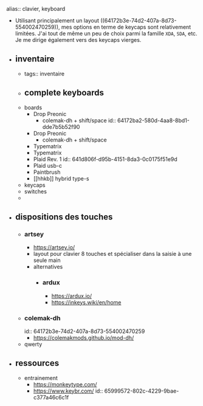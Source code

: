 alias:: clavier, keyboard

- Utilisant principalement un layout ((64172b3e-74d2-407a-8d73-554002470259)), mes options en terme de keycaps sont relativement limitées. J'ai tout de même un peu de choix parmi la famille `XDA`, `SDA`, etc. Je me dirige également vers des keycaps vierges.
- ## inventaire
	- tags:: inventaire
	- complete keyboards
		-
	- boards
		- Drop Preonic
			- colemak-dh + shift/space
			  id:: 64172ba2-580d-4aa8-8bd1-dde7b5b52f90
		- Drop Preonic
			- colemak-dh + shift/space
		- Typematrix
		- Typematrix
		- Plaid Rev. 1
		  id:: 641d806f-d95b-4151-8da3-0c0175f51e9d
		- Plaid usb-c
		- Paintbrush
		- [[hhkb]] hybrid type-s
	- keycaps
	- switches
	-
- ## dispositions des touches
	- ### artsey
		- https://artsey.io/
		- layout pour clavier 8 touches et spécialiser dans la saisie à une seule main
		- alternatives
			- ### ardux
				- https://ardux.io/
				- https://inkeys.wiki/en/home
	- ### colemak-dh
	  id:: 64172b3e-74d2-407a-8d73-554002470259
		- https://colemakmods.github.io/mod-dh/
	- qwerty
- ## ressources
	- entrainement
		- https://monkeytype.com/
		- https://www.keybr.com/
		  id:: 65999572-802c-4229-9bae-c377a46c6c1f